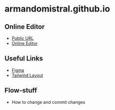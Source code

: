 # armandomistral.github.io

## Online Editor

- [Public URL](https://armandomistral.github.io)
- [Online Editor](https://github.dev/armandomistral/armandomistral.github.io/)

## Useful Links

- [Figma](https://www.figma.com/file/9w4Ek2E8I8ZqGRYQq3YUbB/personal-website?node-id=0%3A1)
- [Tailwind Layout](https://tailwindcss.com/docs/aspect-ratio)

## Flow-stuff

* How to change and commit changes




